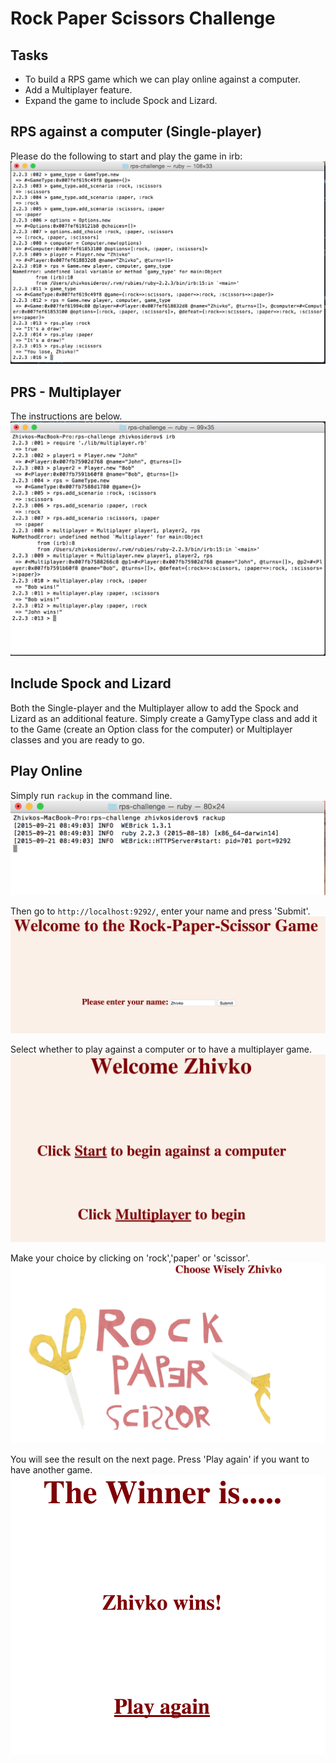 # Rock Paper Scissors Challenge

Tasks
-------
* To build a RPS game which we can play online against a computer.
* Add a Multiplayer feature.
* Expand the game to include Spock and Lizard.

RPS against a computer (Single-player)
----
Please do the following to start and play the game in irb:
<img src="images/rps.png">


PRS - Multiplayer
----
The instructions are below.
<img src='images/multiplayer.png'>


Include Spock and Lizard
----
Both the Single-player and the Multiplayer allow to add the Spock and Lizard as an additional feature. Simply create a GamyType class and add it to the Game (create an Option class for the computer) or Multiplayer classes and you are ready to go.

Play Online
---
Simply run ```rackup``` in the command line.
<img src='images/zero.png'>

Then go to ```http://localhost:9292/```, enter your name and press 'Submit'.
<img src='images/one.png'>

Select whether to play against a computer or to have a multiplayer game.
<img src='images/two.png'>

Make your choice by clicking on 'rock','paper' or 'scissor'.
<img src='images/three.png'>

You will see the result on the next page. Press 'Play again' if you want to have another game.
<img src='images/four.png'>
